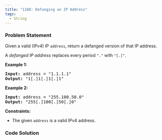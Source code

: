 ```yaml
---
title: "1108: Defanging an IP Address"
tags:
  - String
---
```

### Problem Statement

<p>Given a valid (IPv4) IP <code>address</code>, return a defanged version of that IP address.</p>

<p>A <em>defanged IP address</em> replaces every period <code>&quot;.&quot;</code> with <code>&quot;[.]&quot;</code>.</p>


<p><strong class="example">Example 1:</strong></p>
<pre><strong>Input:</strong> address = "1.1.1.1"
<strong>Output:</strong> "1[.]1[.]1[.]1"
</pre><p><strong class="example">Example 2:</strong></p>
<pre><strong>Input:</strong> address = "255.100.50.0"
<strong>Output:</strong> "255[.]100[.]50[.]0"
</pre>

<p><strong>Constraints:</strong></p>

<ul>
	<li>The given <code>address</code> is a valid IPv4 address.</li>
</ul>

### Code Solution

```python

```
